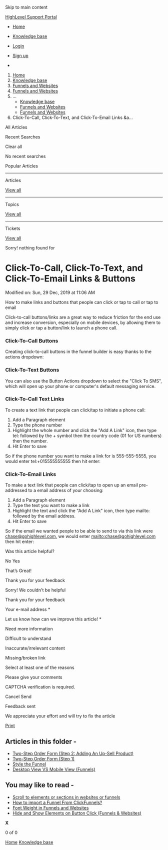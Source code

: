 Skip to main content

[ HighLevel Support Portal ](https://help.gohighlevel.com)

  * [ Home ](/support/home)
  * [ Knowledge base ](/support/solutions)

  * [Login](/support/login)
  * [Sign up](/support/signup)
  * 

  1. [Home](/support/home)
  2. [Knowledge base](/support/solutions)
  3. [Funnels and Websites](/support/solutions/155000000128)
  4. [Funnels and Websites](/support/solutions/folders/48000666011)
  5. ... 
     * [Knowledge base](/support/solutions)
     * [Funnels and Websites](/support/solutions/155000000128)
     * [Funnels and Websites](/support/solutions/folders/48000666011)
  6. Click-To-Call, Click-To-Text, and Click-To-Email Links &a...

All  Articles 

Recent Searches

Clear all

No recent searches

Popular Articles

* * *

Articles

[View all](/support/search/solutions)

* * *

Topics

[View all](/support/search/topics)

* * *

Tickets

[View all](/support/search/tickets)

Sorry! nothing found for   

# Click-To-Call, Click-To-Text, and Click-To-Email Links & Buttons

Modified on: Sun, 29 Dec, 2019 at 11:06 AM

How to make links and buttons that people can click or tap to call or tap to email

Click-to-call buttons/links are a great way to reduce friction for the end use and increase conversion, especially on mobile devices, by allowing them to simply click or tap a button/link to launch a phone call. 

### Click-To-Call Buttons

Creating click-to-call buttons in the funnel builder is easy thanks to the actions dropdown:

### Click-To-Text Buttons

You can also use the Button Actions dropdown to select the "Click To SMS", which will open up your phone or computer's default messaging service. 

### Click-To-Call Text Links

To create a text link that people can click/tap to initiate a phone call:

  1. Add a Paragraph element
  2. Type the phone number
  3. Highlight the whole number and click the "Add A Link" icon, then type tel: followed by the + symbol then the country code (01 for US numbers) then the number.
  4. Hit Enter to save

So if the phone number you want to make a link for is 555-555-5555, you would enter tel:+015555555555 then hit enter: 

### Click-To-Email Links

To make a text link that people can click/tap to open up an email pre-addressed to a email address of your choosing: 

  1. Add a Paragraph element
  2. Type the text you want to make a link
  3. Highlight the text and click the "Add A Link" icon, then type mailto: followed by the email address.
  4. Hit Enter to save

So if the email we wanted people to be able to send to via this link were [chase@gohighlevel.com,](mailto:chase@gohighlevel.com,) we would enter [mailto:chase@gohighlevel.com](mailto:chase@gohighlevel.com) then hit enter: 

Was this article helpful?

No  Yes 

That’s Great!

Thank you for your feedback

Sorry! We couldn't be helpful

Thank you for your feedback

Your e-mail address *

Let us know how can we improve this article! *

Need more information 

Difficult to understand 

Inaccurate/irrelevant content 

Missing/broken link 

Select at least one of the reasons 

Please give your comments 

CAPTCHA verification is required. 

Cancel  Send 

Feedback sent

We appreciate your effort and will try to fix the article

[Print](javascript:print\(\))

## Articles in this folder -

  * [Two-Step Order Form (Step 2: Adding An Up-Sell Product)](/support/solutions/articles/48000980306-two-step-order-form-step-2-adding-an-up-sell-product-)
  * [Two-Step Order Form (Step 1)](/support/solutions/articles/48000980307-two-step-order-form-step-1-)
  * [Style the Funnel](/support/solutions/articles/48000980309-style-the-funnel)
  * [Desktop View VS Mobile View (Funnels)](/support/solutions/articles/48000980310-desktop-view-vs-mobile-view-funnels-)

## You may like to read -

  * [Scroll to elements or sections in websites or funnels](/support/solutions/articles/48001158589-scroll-to-elements-or-sections-in-websites-or-funnels)
  * [How to import a Funnel From ClickFunnels?](/support/solutions/articles/48000980322-how-to-import-a-funnel-from-clickfunnels-)
  * [Font Weight in Funnels and Websites](/support/solutions/articles/155000002772-font-weight-in-funnels-and-websites)
  * [Hide and Show Elements on Button Click (Funnels & Websites)](/support/solutions/articles/155000001660-hide-and-show-elements-on-button-click-funnels-websites-)

**X**

0 of 0 []()

[Home](/support/home) [Knowledge base](/support/solutions)
